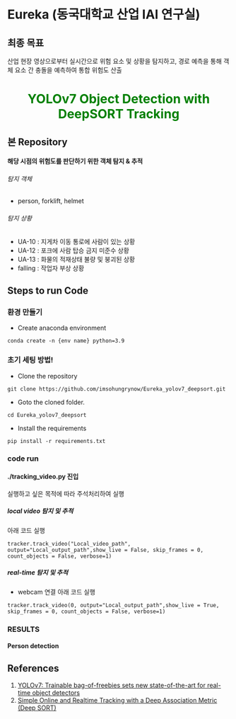 # Eureka (동국대학교 산업 IAI 연구실)  
## 최종 목표
산업 현장 영상으로부터 실시간으로 위험 요소 및 상황을 탐지하고, 경로 예측을 통해 객체 요소 간 충돌을 예측하여 통합 위험도 산출  
<H1 align="center"><font color="green">
YOLOv7 Object Detection with DeepSORT Tracking</font></H1>

## 본 Repository
#### 해당 시점의 위험도를 판단하기 위한 객체 탐지 & 추적
###### 탐지 객체
- person, forklift, helmet

###### 탐지 상황
- UA-10 : 지게차 이동 통로에 사람이 있는 상황
- UA-12 : 포크에 사람 탑승 금지 미준수 상황
- UA-13 : 화물의 적재상태 불량 및 붕괴된 상황
- falling : 작업자 부상 상황


## Steps to run Code  

### 환경 만들기
- Create anaconda environment
```
conda create -n {env name} python=3.9
```

### 초기 세팅 방법!

- Clone the repository
```
git clone https://github.com/imsohungrynow/Eureka_yolov7_deepsort.git
```
- Goto the cloned folder.
```
cd Eureka_yolov7_deepsort
```
- Install the requirements
```
pip install -r requirements.txt
```

### code run
#### ./tracking_video.py 진입
실행하고 싶은 목적에 따라 주석처리하여 실행
##### local video 탐지 및 추적 
아래 코드 실행 
```
tracker.track_video("Local_video_path", output="Local_output_path",show_live = False, skip_frames = 0, count_objects = False, verbose=1)

```
##### real-time 탐지 및 추적
- webcam 연결
아래 코드 실행
```
tracker.track_video(0, output="Local_output_path",show_live = True, skip_frames = 0, count_objects = False, verbose=1)
```

### RESULTS

#### Person detection

## References
1. [YOLOv7: Trainable bag-of-freebies sets new state-of-the-art for real-time object detectors](https://github.com/WongKinYiu/yolov7)
2. [Simple Online and Realtime Tracking with a Deep Association Metric (Deep SORT)](https://github.com/nwojke/deep_sort)
